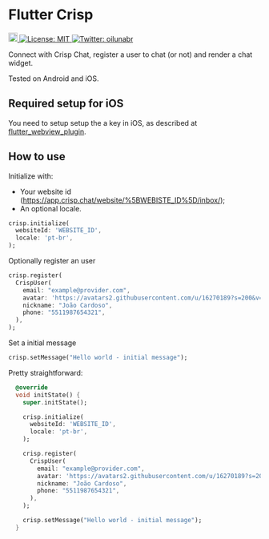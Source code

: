 # Flutter Crisp

<p>
  <a href="https://pub.dartlang.org/packages/crisp">
    <img src="https://img.shields.io/pub/v/crisp.svg" alt="pub package" height="18">
  </a>
  <a href="#" target="_blank">
    <img alt="License: MIT" src="https://img.shields.io/badge/License-MIT-yellow.svg" />
  </a>
  <a href="https://twitter.com/oilunabr" target="_blank">
    <img alt="Twitter: oilunabr" src="https://img.shields.io/twitter/follow/oilunabr.svg?style=social" />
  </a>
</p>

Connect with Crisp Chat, register a user to chat (or not) and render a chat widget.

Tested on Android and iOS.

## Required setup for iOS

You need to setup setup the a key in iOS, as described at [flutter_webview_plugin](https://github.com/fluttercommunity/flutter_webview_plugin#ios).

## How to use

Initialize with:

- Your website id (https://app.crisp.chat/website/%5BWEBISTE_ID%5D/inbox/);
- An optional locale.

```dart
crisp.initialize(
  websiteId: 'WEBSITE_ID',
  locale: 'pt-br',
);
```

Optionally register an user

```dart
crisp.register(
  CrispUser(
    email: "example@provider.com",
    avatar: 'https://avatars2.githubusercontent.com/u/16270189?s=200&v=4',
    nickname: "João Cardoso",
    phone: "5511987654321",
  ),
);
```

Set a initial message

```dart
crisp.setMessage("Hello world - initial message");
```

Pretty straightforward:

```dart
  @override
  void initState() {
    super.initState();

    crisp.initialize(
      websiteId: 'WEBSITE_ID',
      locale: 'pt-br',
    );

    crisp.register(
      CrispUser(
        email: "example@provider.com",
        avatar: 'https://avatars2.githubusercontent.com/u/16270189?s=200&v=4',
        nickname: "João Cardoso",
        phone: "5511987654321",
      ),
    );

    crisp.setMessage("Hello world - initial message");
  }
```

